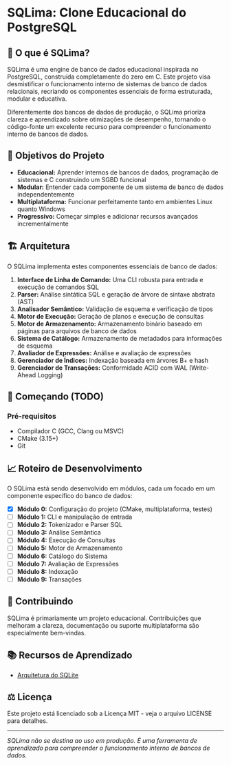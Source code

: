 # SQLima: Clone Educacional do PostgreSQL

## 🧪 O que é SQLima?

SQLima é uma engine de banco de dados educacional inspirada no PostgreSQL, construída completamente do zero em C. Este projeto visa desmistificar o funcionamento interno de sistemas de banco de dados relacionais, recriando os componentes essenciais de forma estruturada, modular e educativa.

Diferentemente dos bancos de dados de produção, o SQLima prioriza clareza e aprendizado sobre otimizações de desempenho, tornando o código-fonte um excelente recurso para compreender o funcionamento interno de bancos de dados.

## 🎯 Objetivos do Projeto

- **Educacional:** Aprender internos de bancos de dados, programação de sistemas e C construindo um SGBD funcional
- **Modular:** Entender cada componente de um sistema de banco de dados independentemente
- **Multiplataforma:** Funcionar perfeitamente tanto em ambientes Linux quanto Windows
- **Progressivo:** Começar simples e adicionar recursos avançados incrementalmente

## 🏗️ Arquitetura

O SQLima implementa estes componentes essenciais de banco de dados:

1. **Interface de Linha de Comando:** Uma CLI robusta para entrada e execução de comandos SQL
2. **Parser:** Análise sintática SQL e geração de árvore de sintaxe abstrata (AST)
3. **Analisador Semântico:** Validação de esquema e verificação de tipos
4. **Motor de Execução:** Geração de planos e execução de consultas
5. **Motor de Armazenamento:** Armazenamento binário baseado em páginas para arquivos de banco de dados
6. **Sistema de Catálogo:** Armazenamento de metadados para informações de esquema
7. **Avaliador de Expressões:** Análise e avaliação de expressões
8. **Gerenciador de Índices:** Indexação baseada em árvores B+ e hash
9. **Gerenciador de Transações:** Conformidade ACID com WAL (Write-Ahead Logging)

## 🚀 Começando (TODO)

### Pré-requisitos

- Compilador C (GCC, Clang ou MSVC)
- CMake (3.15+)
- Git

## 📈 Roteiro de Desenvolvimento

O SQLima está sendo desenvolvido em módulos, cada um focado em um componente específico do banco de dados:

- [x] **Módulo 0:** Configuração do projeto (CMake, multiplataforma, testes)
- [ ] **Módulo 1:** CLI e manipulação de entrada
- [ ] **Módulo 2:** Tokenizador e Parser SQL
- [ ] **Módulo 3:** Análise Semântica
- [ ] **Módulo 4:** Execução de Consultas
- [ ] **Módulo 5:** Motor de Armazenamento
- [ ] **Módulo 6:** Catálogo do Sistema
- [ ] **Módulo 7:** Avaliação de Expressões
- [ ] **Módulo 8:** Indexação
- [ ] **Módulo 9:** Transações

<!-- ## 🧩 Estrutura do Projeto

```
sqlima/
├── src/                    # Código-fonte
│   ├── cli/                # Interface de linha de comando
│   ├── parser/             # Análise SQL
│   ├── analyzer/           # Análise semântica
│   ├── executor/           # Execução de consultas
│   ├── storage/            # Motor de armazenamento
│   ├── catalog/            # Catálogo do sistema
│   ├── expr/               # Sistema de expressões
│   ├── index/              # Subsistema de indexação
│   └── txn/                # Gerenciamento de transações
├── include/                # Headers públicos
├── tests/                  # Casos de teste
├── docs/                   # Documentação
└── CMakeLists.txt          # Configuração de build
``` -->

## 🤝 Contribuindo

SQLima é primariamente um projeto educacional. Contribuições que melhoram a clareza, documentação ou suporte multiplataforma são especialmente bem-vindas.

## 📚 Recursos de Aprendizado

- [Arquitetura do SQLite](https://www.sqlite.org/arch.html)

## ⚖️ Licença

Este projeto está licenciado sob a Licença MIT - veja o arquivo LICENSE para detalhes.

---

*SQLima não se destina ao uso em produção. É uma ferramenta de aprendizado para compreender o funcionamento interno de bancos de dados.*